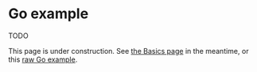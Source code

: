 # Go example

TODO

This page is under construction. See [the Basics page](../guides/basics.md) in the meantime, or this [raw Go example](https://github.com/vladaionescu/earthly/tree/master/examples/go).
